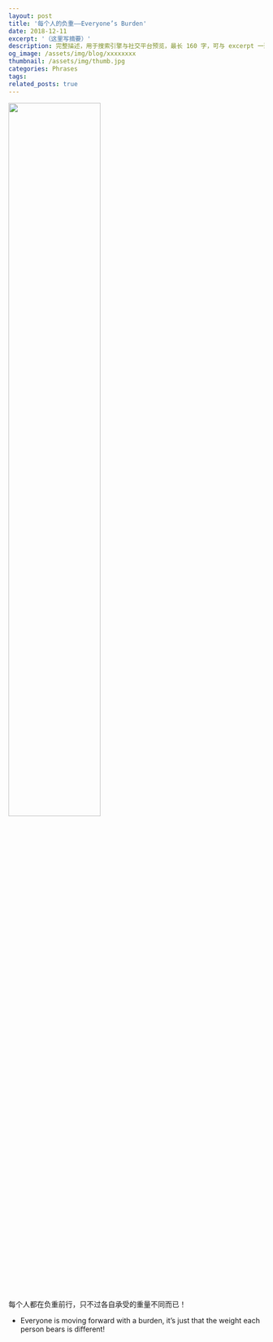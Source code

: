 ```yaml
---
layout: post
title: '每个人的负重——Everyone’s Burden'
date: 2018-12-11
excerpt: '（这里写摘要）'
description: 完整描述，用于搜索引擎与社交平台预览，最长 160 字，可与 excerpt 一致
og_image: /assets/img/blog/xxxxxxxx
thumbnail: /assets/img/thumb.jpg
categories: Phrases
tags: 
related_posts: true
---
```


<img src="{{ '/assets/img/blog/xxxxxxxx' | relative_url }}" style="width:60%;">

每个人都在负重前行，只不过各自承受的重量不同而已！

- Everyone is moving forward with a burden, it’s just that the weight each person bears is different!